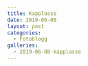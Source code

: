 ```yaml
---
title: Kapplasse
date: 2019-06-08
layout: post
categories:
  - Fotoblogg
galleries:
  - 2019-06-08-kapplasse
---
```

